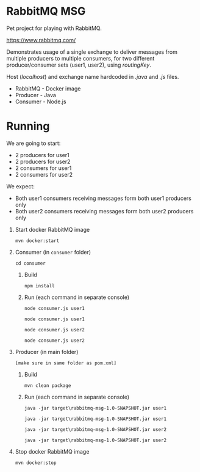 # RabbitMQ MSG

Pet project for playing with RabbitMQ.

https://www.rabbitmq.com/

Demonstrates usage of a single exchange to deliver messages from multiple producers to multiple consumers, for two different producer/consumer sets (user1, user2), using _routingKey_.

Host (_localhost_) and exchange name hardcoded in _.java_ and _.js_ files. 

* RabbitMQ - Docker image
* Producer - Java
* Consumer - Node.js


# Running

We are going to start:
* 2 producers for user1
* 2 producers for user2
* 2 consumers for user1
* 2 consumers for user2

We expect:
* Both user1 consumers receiving messages form both user1 producers only
* Both user2 consumers receiving messages form both user2 producers only

1. Start docker RabbitMQ image

    `mvn docker:start`

2. Consumer (in `consumer` folder)

    `cd consumer`
    
    1. Build
    
        `npm install`

    2. Run (each command in separate console)
    
        `node consumer.js user1`
    
        `node consumer.js user1`
    
        `node consumer.js user2`
    
        `node consumer.js user2`

3. Producer (in main folder)

    `[make sure in same folder as pom.xml]`
    
    1. Build

        `mvn clean package`

    2. Run (each command in separate console)

        `java -jar target\rabbitmq-msg-1.0-SNAPSHOT.jar user1`
    
        `java -jar target\rabbitmq-msg-1.0-SNAPSHOT.jar user1`

        `java -jar target\rabbitmq-msg-1.0-SNAPSHOT.jar user2`
    
        `java -jar target\rabbitmq-msg-1.0-SNAPSHOT.jar user2`

4. Stop docker RabbitMQ image

    `mvn docker:stop`
